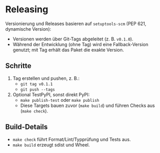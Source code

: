 # Releasing

Versionierung und Releases basieren auf `setuptools-scm` (PEP 621, dynamische Version):

- Versionen werden über Git-Tags abgeleitet (z. B. `v0.1.0`).
- Während der Entwicklung (ohne Tag) wird eine Fallback-Version genutzt; mit Tag erhält das Paket die exakte Version.

## Schritte
1. Tag erstellen und pushen, z. B.:
   - `git tag v0.1.1`
   - `git push --tags`
2. Optional TestPyPI, sonst direkt PyPI:
   - `make publish-test` oder `make publish`
   - Diese Targets bauen zuvor (`make build`) und führen Checks aus (`make check`).

## Build-Details
- `make check` führt Format/Lint/Typprüfung und Tests aus.
- `make build` erzeugt sdist und Wheel.

